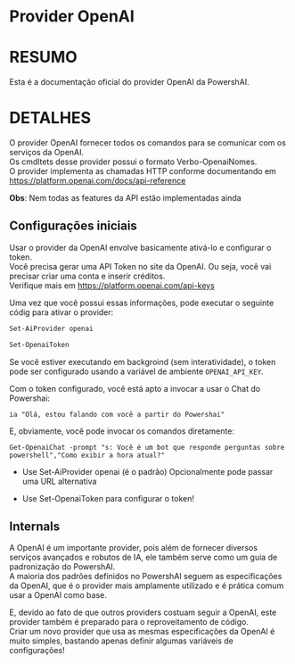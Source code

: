 # Provider OpenAI  

# RESUMO <!--! @#Short --> 

Esta é a documentação oficial do provider OpenAI da PowershAI.

# DETALHES  <!--! @#Long --> 

O provider OpenAI fornecer todos os comandos para se comunicar com os serviços da OpenAI.  
Os cmdltets desse provider possui o formato Verbo-OpenaiNomes.  
O provider implementa as chamadas HTTP conforme documentando em https://platform.openai.com/docs/api-reference

**Obs**: Nem todas as features da API estão implementadas ainda


## Configurações iniciais 

Usar o provider da OpenAI envolve basicamente ativá-lo e configurar o token.  
Você precisa gerar uma API Token no site da OpenAI. Ou seja, você vai precisar criar uma conta e inserir créditos.  
Verifique mais em https://platform.openai.com/api-keys 

Uma vez que você possui essas informações, pode executar o seguinte códig para ativar o provider:

```powershell 
Set-AiProvider openai 

Set-OpenaiToken
```

Se você estiver executando em backgroind (sem interatividade), o token pode ser configurado usando a variável de ambiente `OPENAI_API_KEY`.  

Com o token configurado, você está apto a invocar a usar o Chat do Powershai:

```
ia "Olá, estou falando com você a partir do Powershai"
```

E, obviamente, você pode invocar os comandos diretamente:

```
Get-OpenaiChat -prompt "s: Você é um bot que responde perguntas sobre powershell","Como exibir a hora atual?"
```




* Use Set-AiProvider openai (é o padrão)
Opcionalmente pode passar uma URL alternativa

* Use Set-OpenaiToken para configurar o token!


## Internals

A OpenAI é um importante provider, pois além de fornecer diversos serviços avançados e robutos de IA, ele também serve como um guia de padronização do PowershAI.  
A maioria dos padrões definidos no PowershAI seguem as especificações da OpenAI, que é o provider mais amplamente utilizado e é prática comum usar a OpenAI como base.  


E, devido ao fato de que outros providers costuam seguir a OpenAI, este provider também é preparado para o reproveitamento de código.  
Criar um novo provider que usa as mesmas especificações da OpenAI é muito simples, bastando apenas definir algumas variáveis de configurações!

